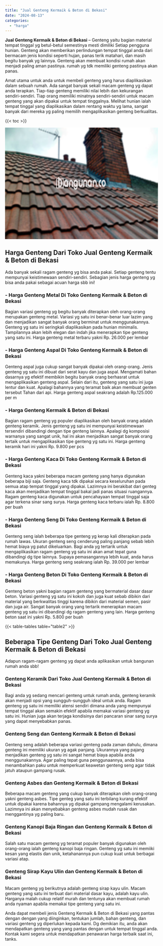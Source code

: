 ```yaml
---
title: "Jual Genteng Kermaik & Beton di Bekasi"
date: "2024-08-13"
categories: 
  - "harga"
---
```


**Jual Genteng Kermaik & Beton di Bekasi** – Genteng yaitu bagian material tempat tinggal yg betul-betul semestinya mesti dimiliki Setiap pengguna hunian. Genteng akan memberikan perlindungan tempat tinggal anda dari bermacam jenis kondisi seperti hujan, panas terik matahari, dan masih begitu banyak yg lainnya. Genteng akan membuat kondisi rumah akan menjadi paling aman pastinya. rumah yg tdk memiliki genteng pastinya akan panas.

Amat utama untuk anda untuk membeli genteng yang harus diaplikasikan dalam sebuah rumah. Ada sangat banyak sekali macam genteng yg dapat anda terapkan. Tiap-tiap genteng memiliki nilai lebih dan kekurangan sendiri-sendiri. Tiap orang memiliki minatnya sendiri-sendiri untuk macam genteng yang akan dipakai untuk tempat tinggalnya. Melihat hunian ialah tempat tinggal yang diaplikasikan dalam rentang waktu yg lama, sangat banyak dari mereka yg paling memilih mengaplikasikan genteng berkualitas.

{{< toc >}}

![Jual Genteng Kermaik & Beton di Bekasi](/images/genteng-minimalis-murah24.png)

## Harga Genteng Dari Toko Jual Genteng Kermaik & Beton di Bekasi

Ada banyak sekali ragam genteng yg bisa anda pakai. Setiap genteng tentu mempunyai keistimewaan sendiri-sendiri. Sebagian jenis harga genteng yg bisa anda pakai sebagai acuan harga sbb ini!

### \- Harga Genteng Metal Di Toko Genteng Kermaik & Beton di Bekasi

Bagian variasi genteng yg begitu banyak diterapkan oleh orang-orang merupakan genteng metal. Variasi yg satu ini benar-benar luar lazim yang dan menjadikan sangat banyak orang berminat untuk menggunakannya. Genteng yg satu ini seringkali diaplikasikan pada hunian minimalis. Tampilannya akan lebih elegan dan indah jika menerapkan tipe genteng yang satu ini. Harga genteng metal terbaru yakni Rp. 26.000 per lembar

### \- Harga Genteng Aspal Di Toko Genteng Kermaik & Beton di Bekasi

Genteng aspal juga cukup sangat banyak dipakai oleh orang-orang. Jenis genteng yg satu ini dibuat dari serat kayu dan juga aspal. Mengamati bahan dasarnya yg efektif membikin begitu banyak orang berhasrat untuk mengaplikasikan genteng aspal. Selain dari itu, genteng yang satu ini juga lentur dan kuat. Apalagi bahannya yang teramat baik akan membuat genten tersebut Tahan dari api. Harga genteng aspal seakrang adalah Rp.125.000 per m

### \- Harga Genteng Kermaik & Beton di Bekasi

Bagian ragam genteng yg populer diaplikasikan oleh banyak orang adalah genteng keramik. Jenis genteng yg satu ini mempunyai keistimewaan tersendiri dibandingi dengan tipe genteng lainnya. Apalagi dg komposisi warnanya yang sangat unik, hal ini akan menjadikan sangat banyak orang tertaik untuk mengaplikasikan tipe genteng yg satu ini. Harga genteng keramik hari ini yakni Rp. 9.800 per pcs

### \- Harga Genteng Kaca Di Toko Genteng Kermaik & Beton di Bekasi

Genteng kaca yakni beberapa macam genteng yang hanya digunakan beberapa biji saja. Genteng kaca tdk dipakai secara keseluruhan pada semua atap tempat tinggal yang dipakai. Lazimnya ini berakibat dari genteg kaca akan menjadikan tempat tinggal bakal jadi panas situasi ruangannya. Ragam genteng kaca digunakan untuk pencahayaan tempat tinggal saja agar terkena sinar sang surya. Harga genteng kaca terbaru ialah Rp. 8.800 per buah

### \- Harga Genteng Seng Di Toko Genteng Kermaik & Beton di Bekasi

Genteng seng ialah beberapa tipe genteng yg kerap kali diterapkan pada rumah lawas. Ukuran genteng seng cenderung paling panjang sebab lebih hemat biaya yg patut dikeluarkan. Bagi anda yg tertarik untuk mengaplikasikan ragam genteng yg satu ini akan amat tepat guna dibandingi dg tipe lainnya. Supaya pemasangannya lebih kuat, anda harus memakunya. Harga genteng seng seakrang ialah Rp. 39.000 per lembar

### \- Harga Genteng Beton Di Toko Genteng Kermaik & Beton di Bekasi

Genteng beton yakni bagian ragam genteng yang bermaterial dasar dasar beton. Variasi genteng yg satu ini kokoh dan juga kuat sebab dibikin dari material yang berkwalitas tinggi karena dibikin dari material semen, pasir dan juga air. Sangat banyak orang yang tertarik menerapkan macam genteng yg satu ini dibandingi dg ragam genteng yang lain. Harga genteng beton saat ini yakni Rp. 5.800 per buah

{{< table-tables table="table2" >}}

## Beberapa Tipe Genteng Dari Toko Jual Genteng Kermaik & Beton di Bekasi

Adapun ragam-ragam genteng yg dapat anda aplikasikan untuk bangunan rumah anda sbb!

### Genteng Keramik Dari Toko Jual Genteng Kermaik & Beton di Bekasi

Bagi anda yg sedang mencari genteng untuk rumah anda, genteng keramik akan menjadi opsi yang sungguh-sungguh ideal untuk anda. Ragam genteng yg satu ini memiliki atensi sendiri dimana anda yang mempunyai tempat tinggal akan semakin efektif apabila memakai variasi genteng yg satu ini. Hunian juga akan terjaga kondisinya dari pancaran sinar sang surya yang dapat menyebabkan panas.

### Genteng Seng dan Genteng Kermaik & Beton di Bekasi

Genteng seng adalah beberapa variasi genteng pada zaman dahulu, dimana genteng ini memiliki ukuran yg agak panjang. Ukurannya yang pajang menjadikan genteng yg satu ini sangat hemat biaya apabila anda menggunakannya. Agar paling tepat guna penggunaannya, anda bisa menambahkan paku untuk memperkuat keawetan genteng seng agar tidak jatuh ataupun gampang rusak.

### Genteng Asbes dan Genteng Kermaik & Beton di Bekasi

Beberapa macam genteng yang cukup banyak diterapkan oleh orang-orang yakni genteng asbes. Tipe genteg yang satu ini terbilang kurang efektif untuk dipakai karena bahannya yg dipakai gampang mengalami kerusakan. Lazimnya ini akan menyebabkan genteng asbes mudah rusak dan menggantinya yg paling baru.

### Genteng Kanopi Baja Ringan dan Genteng Kermaik & Beton di Bekasi

Salah satu macam genteng yg teramat populer banyak digunakan oleh orang-orang ialah genteng kanopi baja ringan. Genteng yg satu ini memiiki kesan yang elastis dan unik, ketahanannya pun cukup kuat untuk berbagai variasi atap.

### Genteng Sirap Kayu Ulin dan Genteng Kermaik & Beton di Bekasi

Macam genteng yg berikutnya adalah genteng sirap kayu ulin. Macam genteng yang satu ini terbuat dari material dasar kayu, adalah kayu ulin. Harganya malah cukup relatif murah dan tentunya akan membuat rumah anda nyaman apabila memakai tipe genteng yang satu ini.

Anda dapat membeli jenis Genteng Kermaik & Beton di Bekasi yang pantas dengan dengan yang diinginkan, tentukan jumlah, bahan genteng, dan variasi genteng yg diperlukan kepada kami. Dg demikian itu, anda akan mendapatkan genteng yang yang pantas dengan untuk tempat tinggal anda. Kontak kami segera untuk mendapatkan penawaran harga terbaik saat ini, tanks.
